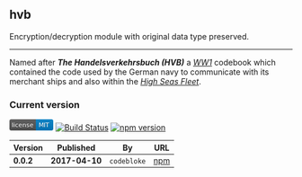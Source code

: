 hvb
---
Encryption/decryption module with original data type preserved.

***
Named after ***The Handelsverkehrsbuch (HVB)*** a *[WW1](https://en.wikipedia.org/wiki/World_War_I)* codebook which contained the code used by the German navy to communicate with its merchant ships and also within the *[High Seas Fleet](https://en.wikipedia.org/wiki/High_Seas_Fleet)*.

### Current version

[![MIT License](https://raw.githubusercontent.com/martinswiderski/hvb/master/mit-license.png)](LICENSE) [![Build Status](https://travis-ci.org/martinswiderski/hvb.svg?branch=master)](https://travis-ci.org/martinswiderski/hvb) [![npm version](https://badge.fury.io/js/hvb.svg)](https://www.npmjs.com/package/hvb)

Version|Published|By|URL
--- | --- | --- | ---
**0.0.2** | **2017-04-10** | `codebloke` | [npm](https://www.npmjs.com/package/config.ini)




